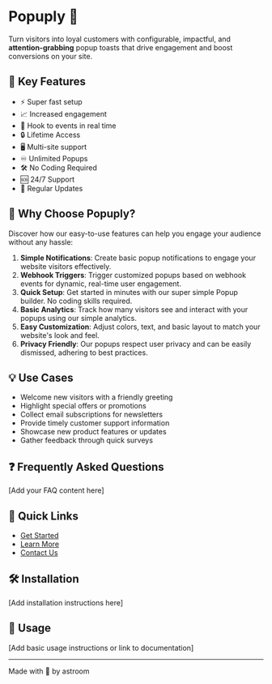 # Popuply 🚀

Turn visitors into loyal customers with configurable, impactful, and **attention-grabbing** popup toasts that drive engagement and boost conversions on your site.

## 🌟 Key Features

- ⚡ Super fast setup
- 📈 Increased engagement
- 🔗 Hook to events in real time
- 🔒 Lifetime Access
- 🖥️ Multi-site support
- ♾️ Unlimited Popups
- 🛠️ No Coding Required
- 🆘 24/7 Support
- 🔄 Regular Updates

## 🚀 Why Choose Popuply?

Discover how our easy-to-use features can help you engage your audience without any hassle:

1. **Simple Notifications**: Create basic popup notifications to engage your website visitors effectively.
2. **Webhook Triggers**: Trigger customized popups based on webhook events for dynamic, real-time user engagement.
3. **Quick Setup**: Get started in minutes with our super simple Popup builder. No coding skills required.
4. **Basic Analytics**: Track how many visitors see and interact with your popups using our simple analytics.
5. **Easy Customization**: Adjust colors, text, and basic layout to match your website's look and feel.
6. **Privacy Friendly**: Our popups respect user privacy and can be easily dismissed, adhering to best practices.

## 💡 Use Cases

- Welcome new visitors with a friendly greeting
- Highlight special offers or promotions
- Collect email subscriptions for newsletters
- Provide timely customer support information
- Showcase new product features or updates
- Gather feedback through quick surveys

## ❓ Frequently Asked Questions

[Add your FAQ content here]

## 🔗 Quick Links

- [Get Started](https://your-website.com/get-started)
- [Learn More](https://your-website.com/learn-more)
- [Contact Us](https://your-website.com/contact)

## 🛠️ Installation

[Add installation instructions here]

## 📖 Usage

[Add basic usage instructions or link to documentation]

---

Made with 💙 by astroom
